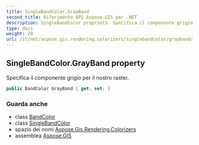 ```yaml
---
title: SingleBandColor.GrayBand
second_title: Riferimento API Aspose.GIS per .NET
description: SingleBandColor proprietà. Specifica il componente grigio per il nostro raster.
type: docs
weight: 20
url: /it/net/aspose.gis.rendering.colorizers/singlebandcolor/grayband/
---
```

## SingleBandColor.GrayBand property

Specifica il componente grigio per il nostro raster.

```csharp
public BandColor GrayBand { get; set; }
```

### Guarda anche

* class [BandColor](../../bandcolor/)
* class [SingleBandColor](../)
* spazio dei nomi [Aspose.Gis.Rendering.Colorizers](../../singlebandcolor/)
* assemblea [Aspose.GIS](../../../)


